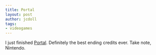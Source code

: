 ```yaml
---
title: Portal
layout: post
author: jcdoll
tags:
- videogames
---
```


I just finished [Portal](http://www.amazon.com/Electronic-Arts-9849-The-Orange/dp/B000R0PLK2?itag=guylikdol-20). Definitely the best ending credits ever. Take note, Nintendo.
